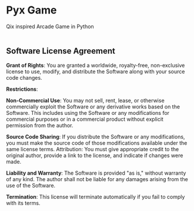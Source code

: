 # Pyx Game
Qix inspired Arcade Game in Python
<br><br>

## Software License Agreement

**Grant of Rights**: You are granted a worldwide, royalty-free, non-exclusive license to use, modify, and distribute the Software along with your source code changes.

**Restrictions**:

**Non-Commercial Use**: You may not sell, rent, lease, or otherwise commercially exploit the Software or any derivative works based on the Software. This includes using the Software or any modifications for commercial purposes or in a commercial product without explicit permission from the author.

**Source Code Sharing**: If you distribute the Software or any modifications, you must make the source code of those modifications available under the same license terms.
Attribution: You must give appropriate credit to the original author, provide a link to the license, and indicate if changes were made.

**Liability and Warranty**: The Software is provided "as is," without warranty of any kind. The author shall not be liable for any damages arising from the use of the Software.

**Termination**: This license will terminate automatically if you fail to comply with its terms.
